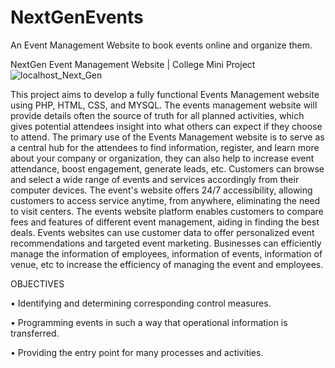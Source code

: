 # NextGenEvents
An Event Management Website to book events online and organize them.

NextGen Event Management Website | College Mini Project
![localhost_Next_Gen](https://github.com/ChrisJoeT/NextGenEvents/assets/94181368/dfc9b48a-5ff1-4942-8360-376b25ba0acb)




This project aims to develop a fully functional Events Management website using PHP, HTML, CSS, and MYSQL. The events management website will provide details often the source of truth for all planned activities, which gives potential attendees insight into what others can expect if they choose to attend.
The primary use of the Events Management website is to serve as a central hub for the attendees to find information, register, and learn more about your company or organization, they can also help to increase event attendance, boost engagement, generate leads, etc. Customers can browse and select a wide range of events and services accordingly from their computer devices. The event's website offers 24/7 accessibility, allowing customers to access service anytime, from anywhere, eliminating the need to visit centers.
The events website platform enables customers to compare fees and features of different event management, aiding in finding the best deals. Events websites can use customer data to offer personalized event recommendations and targeted event marketing.
Businesses can efficiently manage the information of employees, information of events, information of venue, etc to increase the efficiency of managing the event and employees.

OBJECTIVES

• Identifying and determining corresponding control measures.

• Programming events in such a way that operational information is transferred.

• Providing the entry point for many processes and activities.
